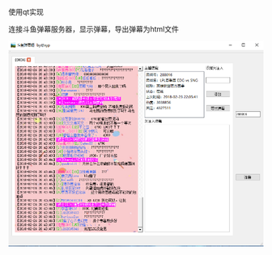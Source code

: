 使用qt实现

连接斗鱼弹幕服务器，显示弹幕，导出弹幕为html文件

![界面](https://github.com/94xyp/first-project/raw/master/page.PNG)

